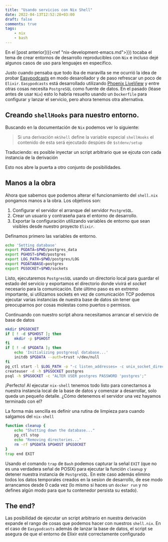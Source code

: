 ```yaml
---
title: "Usando servicios con Nix Shell"
date: 2022-04-13T12:52:28+03:00
draft: false
comments: true
tags:
    - nix
    - bash
---
```


En el [post anterior]({{<ref "nix-development-emacs.md">}}) tocaba el
tema de crear entornos de desarrollo reproducibles con `Nix` e incluso
dejé algunos casos de uso para lenguajes en específico.

Justo cuando pensaba que todo iba de maravilla se me ocurrió la idea
de probar
[Easypodcasts](https://github.com/easypodcasts/easy_podcasts) en modo
desarollador y de paso refrescar un poco de `Elixir`. `Easypodcasts`
está desarrollado utilizando [Phoenix
LiveView](https://github.com/phoenixframework/phoenix_live_view) y
entre otras cosas necesita `PostgreSQL` como fuente de datos. En el
pasado (léase antes de usar `Nix`) esto lo habría resuelto usando un
`Dockerfile` para configurar y lanzar el servicio, pero ahora tenemos
otra alternativa.

## Creando `shellHooks` para nuestro entorno.

Buscando en la documentación de `Nix` podemos ver lo siguiente:

> Si una derivación `mkShell` define la variable especial `shellHooks`
> el contenido de esta será ejecutado despúes de `$stdenv/setup`

Traduciendo: es posible inyectar un script arbitrario que se ejcuta
con cada instancia de la derivación

Esto nos abre la puerta a otro conjunto de posibilidades.


## Manos a la obra

Ahora que sabemos que podemos alterar el funcionamiento del
`shell.nix` pongamos manos a la obra. Los objetivos son:

1. Configurar el servidor el arranque del servidor `PostgreSQL`.
2. Crear un usuario y contraseña para el entorno de desarrollo.
3. Exportar la configuración utilizando variables de entorno que sean
   visibles desde nuestro proyecto `Elixir`.

Definamos primero las variables de entorno.


```sh
echo 'Setting database'
export PGDATA=$PWD/postgres_data
export PGHOST=$PWD/postgres
export LOG_PATH=$PWD/postgres/LOG
export PGDATABASE=postgres
export PGSOCKET=$PWD/sockets
```

Listo, ejecutaremos `PostgresSQL` usando un directorio local para guardar el estado del servicio y exportamos el directorio donde vivirá el _socket_ necesario para la comunicación. Este último paso es en extremo importante, si utilizamos sockets en vez de comunicación TCP podemos ejecutar varias instancias de nuestra base de datos sin tener que preocuparnos por cosas molestas como puertos o permisos.

Continuando con nuestro script ahora necesitamos arrancar el servicio de base de datos

```sh
mkdir $PGSOCKET
if [ ! -d $PGHOST ]; then
    mkdir -p $PGHOST
fi
if [ ! -d $PGDATA ]; then
    echo 'Initializing postgresql database...'
    initdb $PGDATA --auth=trust >/dev/null
fi
pg_ctl start -l $LOG_PATH -o "-c listen_addresses= -c unix_socket_directories=$PGSOCKET"
createuser -d -h $PGSOCKET postgres
psql -h $PGSOCKET -c "ALTER USER postgres PASSWORD 'postgres';"
```

¡Perfecto! Al ejecutar `nix-shell` tenemos todo listo para conectarnos a nuestra instancia local de la base de datos y comenzar a desarrollar, solo queda un pequeño detalle. ¿Cómo detenemos el servidor una vez hayamos terminado con el?

La forma más sencilla es definir una rutina de limpieza para cuando salgamos del `nix-shell`

```sh
function cleanup {
    echo "Shutting down the database..."
    pg_ctl stop
    echo "Removing directories..."
    rm -rf $PGDATA $PGHOST $PGSOCKET
}
trap end EXIT
```

Usando el comando `trap` de `Bash` podemos capturar la señal `EXIT` (que no es una verdadera señal de POSIX) para ejecutar la función `cleanup` y detener nuestra instancia de `PostgreSQL`. En este caso además elimino todos los datos temporales creados en la sesíon de desarrollo, de ese modo arrancamos desde 0 cada vez (lo mismo si haces un `docker run` y no defines algún modo para que tu contenedor persista su estado).

## The end?

Las posibilidad de ejecutar un script arbitrario en nuestra derivación expande el rango de cosas que podemos hacer con nuestros `shell.nix`. En el caso de `Easypodcasts` además de lanzar la base de datos, el script se asegura de que el entorno de Elixir esté correctamente configurado
